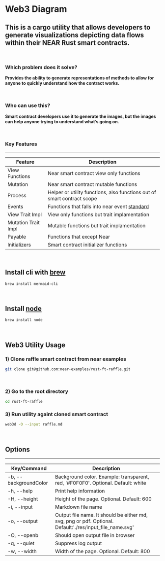 # Web3 Diagram

## **This is a cargo utility that allows developers to generate visualizations depicting data flows within their NEAR Rust smart contracts.**

<br>

### Which problem does it solve?
**Provides the ability to generate representations of methods to allow for anyone to quickly understand how the contract works.**

<br>

### Who can use this?
**Smart contract developers use it to generate the images, but the images can help anyone trying to understand what’s going on.**

<br>

### Key Features
___

| Feature | Description |
| ----------- | ----------- |
| View Functions | Near smart contract view only functions |
| Mutation | Near smart contract mutable functions |
| Process | Helper or utility functions, also functions out of smart contract scope |
| Events | Functions that falls into near event [standard]([https://link](https://github.com/near/near-sdk-rs/blob/master/near-contract-standards/src/event.rs)) |
| View Trait Impl | View only functions but trait implamentation |
| Mutation Trait Impl | Mutable functions but trait implamentation |
| Payable | Functions that except Near |
| Initializers | Smart contract initializer functions |

<br>

## Install cli with [brew](https://brew.sh/)

```bash
brew install mermaid-cli
```

<br>

## Install [node](https://gist.github.com/tomysmile/da3cb8194ec8f0e4df86#install-node)

```bash
brew install node
```

<br>

## Web3 Utility Usage


### 1) Clone raffle smart contract from near examples

```bash
git clone git@github.com:near-examples/rust-ft-raffle.git
```

<br>

### 2) Go to the root directory
```bash
cd rust-ft-raffle
```

### 3) Run utility againt cloned smart contract
```bash
web3d -O --input raffle.md
```

<br>

## Options
___

| Key/Command | Description |
| ----------- | ----------- |
| -b, --backgroundColor | Background color. Example: transparent, red, '#F0F0F0'. Optional. Default: white |
| -h, --help | Print help information |
| -H, --height | Height of the page. Optional. Default: 600 |
| -i, --input  | Markdown file name |
| -o, --output | Output file name. It should be either md, svg, png or pdf. Optional. Default:'./res/input_file_name.svg' |
| -O, --openb | Should open output file in browser |
| -q, --quiet | Suppress log output |
| -w, --width | Width of the page. Optional. Default: 800 |